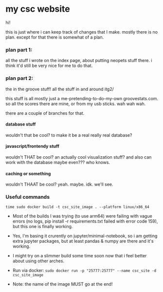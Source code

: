 # my csc website

hi!

this is just where i can keep track of changes that I make. mostly there is no plan.
except for that there is somewhat of a plan.

### plan part 1:

all the stuff i wrote on the index page, about putting neopets stuff there.
i think it'd still be very nice for me to do that.

### plan part 2:

the in the groove stuff! all the stuff in and around itg2/

this stuff is all mostly just a me-pretending-to-do-my-own groovestats.com.
so all the scores there are mine, or from my usb sticks. wah wah wah.

there are a couple of branches for that.

#### database stuff

wouldn't that be cool? to make it be a real really real database?

#### javascript/frontendy stuff

wouldn't THAT be cool? an actually cool visualization stuff?
and also can work with the database maybe even??? who knows.

#### caching or something

wouldn't THAAT be cool? yeah. maybe.
idk. we'll see.


### Useful commands

`time sudo docker build -t csc_site_image . --platform linux/x86_64`
- Most of the builds I was trying (to use arm64) were failing with vague errors (no logs, pip install -r requirements.txt failed with error code 159), but this one is finally working.
- Yes, I'm basing it crurently on jupyter/minimal-notebook, so i am getting extra jupyter packages, but at least pandas & numpy are there and it's working.
- I might try on a slimmer build some time soon now that i feel better about using other arches.

- Run via docker:
`sudo docker run -p "25777:25777" --name csc_site -d csc_site_image`
- Note: the name of the image MUST go at the end!
